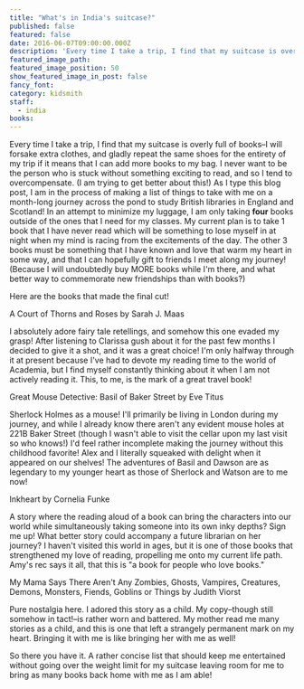 ```yaml
---
title: "What's in India's suitcase?"
published: false
featured: false
date: 2016-06-07T09:00:00.000Z
description: 'Every time I take a trip, I find that my suitcase is overly full of books–I will forsake extra clothes, and gladly repeat the same shoes for the entirety of my trip if it means that I can add more books to my bag.'
featured_image_path:
featured_image_position: 50
show_featured_image_in_post: false
fancy_font:
category: kidsmith
staff:
  - india
books:
---
```



Every time I take a trip, I find that my suitcase is overly full of books–I will forsake extra clothes, and gladly repeat the same shoes for the entirety of my trip if it means that I can add more books to my bag. I never want to be the person who is stuck without something exciting to read, and so I tend to overcompensate. (I am trying to get better about this!) As I type this blog post, I am in the process of making a list of things to take with me on a month-long journey across the pond to study British libraries in England and Scotland! In an attempt to minimize my luggage, I am only taking **four** books outside of the ones that I need for my classes. My current plan is to take 1 book that I have never read which will be something to lose myself in at night when my mind is racing from the excitements of the day. The other 3 books must be something that I have known and love that warm my heart in some way, and that I can hopefully gift to friends I meet along my journey! (Because I will undoubtedly buy MORE books while I'm there, and what better way to commemorate new friendships than with books?)

Here are the books that made the final cut!

A Court of Thorns and Roses by Sarah J. Maas

I absolutely adore fairy tale retellings, and somehow this one evaded my grasp! After listening to Clarissa gush about it for the past few months I decided to give it a shot, and it was a great choice! I'm only halfway through it at present because I've had to devote my reading time to the world of Academia, but I find myself constantly thinking about it when I am not actively reading it. This, to me, is the mark of a great travel book!

Great Mouse Detective: Basil of Baker Street by Eve Titus

Sherlock Holmes as a mouse! I'll primarily be living in London during my journey, and while I already know there aren't any evident mouse holes at 221B Baker Street (though I wasn't able to visit the cellar upon my last visit so who knows!) I'd feel rather incomplete making the journey without this childhood favorite! Alex and I literally squeaked with delight when it appeared on our shelves! The adventures of Basil and Dawson are as legendary to my younger heart as those of Sherlock and Watson are to me now!

Inkheart by Cornelia Funke

A story where the reading aloud of a book can bring the characters into our world while simultaneously taking someone into its own inky depths? Sign me up! What better story could accompany a future librarian on her journey? I haven't visited this world in ages, but it is one of those books that strengthened my love of reading, propelling me onto my current life path. Amy's rec says it all, that this is "a book for people who love books."

My Mama Says There Aren't Any Zombies, Ghosts, Vampires, Creatures, Demons, Monsters, Fiends, Goblins or Things by Judith Viorst

Pure nostalgia here. I adored this story as a child. My copy–though still somehow in tact!–is rather worn and battered. My mother read me many stories as a child, and this is one that left a strangely permanent mark on my heart. Bringing it with me is like bringing her with me as well!

So there you have it. A rather concise list that should keep me entertained without going over the weight limit for my suitcase leaving room for me to bring as many books back home with me as I am able!